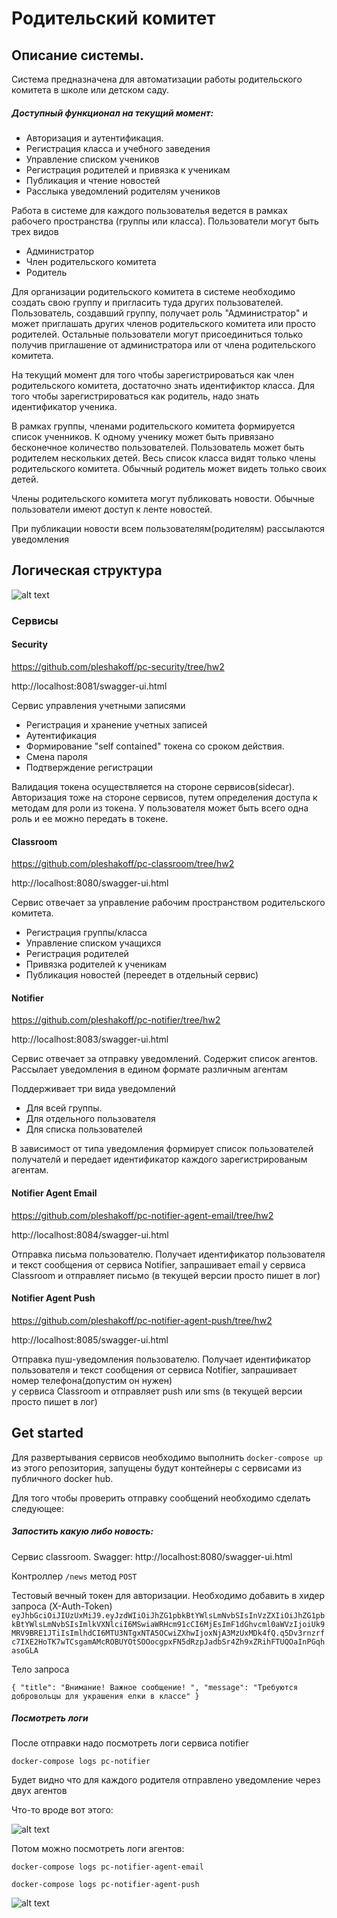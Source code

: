 # Родительский комитет

## Описание системы. 
Система предназначена для автоматизации работы родительского комитета в школе или детском саду.

##### Доступный функционал на текущий момент: 

* Авторизация и аутентификация. 
* Регистрация класса и учебного заведения
* Управление списком учеников
* Регистрация родителей и привязка к ученикам
* Публикация и чтение новостей
* Расслыка уведомлений родителям учеников

Работа в системе для каждого пользователья ведется в рамках рабочего пространства (группы или класса). 
Пользователи могут быть трех видов 
* Администратор 
* Член родительского комитета 
* Родитель

Для организации родительского комитета  в системе необходимо создать свою группу и пригласить туда других пользователей.
Пользователь, создавший группу, получает роль "Администратор" и может приглашать других членов родительского комитета или просто родителей.
Остальные пользователи могут присоединиться только получив приглашение от администратора или от члена родительского комитета.

На текущий момент для того чтобы зарегистрироваться как член родительского комитета, достаточно знать идентификтор класса.
Для того чтобы зарегистрироваться как родитель, надо знать идентификатор ученика. 

В рамках группы, членами родительского комитета формируется список ученников. 
К одному ученику может быть привязано бесконечное количество пользователей.
Пользователь может быть родителем нескольких детей. Весь список класса видят только члены родительского комитета.
Обычный родитель может видеть только своих детей. 

Члены родительского комитета могут публиковать  новости. 
Обычные пользователи имеют доступ к ленте новостей.

При публикации новости всем пользователям(родителям) рассылаются уведомления    

## Логическая структура 

![alt text](https://github.com/pleshakoff/pc-root/blob/hw2/pics/parcom_hw2.png?raw=true"")

### Сервисы

#### Security 

https://github.com/pleshakoff/pc-security/tree/hw2

http://localhost:8081/swagger-ui.html

Сервис управления учетными записями 

* Регистрация и хранение учетных записей 
* Аутентификация 
* Формирование "self contained" токена со сроком действия.
* Смена пароля 
* Подтверждение регистрации 
    
Валидация токена осуществляется на стороне сервисов(sidecar).  
Авторизация тоже на стороне сервисов, путем определения доступа к методам для роли из токена.
У пользователя может быть всего одна роль и ее можно передать в токене.

#### Classroom 

https://github.com/pleshakoff/pc-classroom/tree/hw2

http://localhost:8080/swagger-ui.html


Сервис отвечает за управление рабочим пространством родительского комитета.

* Регистрация группы/класса
* Управление списком учащихся
* Регистрация родителей 
* Привязка родителей к ученикам
* Публикация новостей (переедет в отдельный сервис)  

#### Notifier  

https://github.com/pleshakoff/pc-notifier/tree/hw2

http://localhost:8083/swagger-ui.html

Сервис отвечает за отправку уведомлений. Содержит список агентов.
Рассылает уведомления в едином формате различным агентам

Поддерживает три вида уведомлений 

* Для всей группы. 
* Для отдельного пользователя 
* Для списка пользователей     

В зависимост от типа уведомления формирует список пользователей получателй  и передает идентификатор
каждого зарегистрированым агентам.   

#### Notifier Agent Email    

https://github.com/pleshakoff/pc-notifier-agent-email/tree/hw2

http://localhost:8084/swagger-ui.html

Отправка письма пользователю. 
Получает  идентификатор пользователя и текст сообщения от сервиса Notifier, запрашивает email 
у сервиса Classroom и отправляет письмо (в текущей версии просто пишет в лог) 

#### Notifier Agent Push    

https://github.com/pleshakoff/pc-notifier-agent-push/tree/hw2

http://localhost:8085/swagger-ui.html

Отправка пуш-уведомления пользователю. 
Получает  идентификатор пользователя и текст сообщения от сервиса Notifier, запрашивает номер телефона(допустим он нужен)  
у сервиса Classroom и отправляет push или sms (в текущей версии просто пишет в лог) 

## Get started 

Для развертывания сервисов необходимо выполнить `docker-compose up` из этого репозитория, запущены 
будут контейнеры с сервисами из публичного docker hub.

Для того чтобы проверить отправку сообщений необходимо сделать следующее: 

##### Запостить какую либо новость: 

Сервис classroom. Swagger: http://localhost:8080/swagger-ui.html

Контроллер `/news` метод `POST` 

Тестовый вечный токен для авторизации. Необходимо добавить в хидер запроса (X-Auth-Token)  
`eyJhbGciOiJIUzUxMiJ9.eyJzdWIiOiJhZG1pbkBtYWlsLmNvbSIsInVzZXIiOiJhZG1pbkBtYWlsLmNvbSIsImlkVXNlciI6MSwiaWRHcm91cCI6MjEsImF1dGhvcml0aWVzIjoiUk9MRV9BRE1JTiIsImlhdCI6MTU3NTgxNTA5OCwiZXhwIjoxNjA3MzUxMDk4fQ.q5Dv3rnzrfc7IXE2HoTK7wTCsgamAMcROBUYOtSOOocgpxFN5dRzpJadbSr4Zh9xZRihFTUQOaInPGqhasoGLA`

Тело запроса 

`{
  "title": "Внимание! Важное сообщение! ",
  "message": "Требуются добровольцы для украшения елки в классе"
}
`
##### Посмотреть логи

После отправки надо посмотреть логи сервиса notifier

`docker-compose logs pc-notifier`

Будет видно что для каждого родителя отправлено уведомление через двух агентов 

Что-то вроде вот этого: 

![alt text](https://github.com/pleshakoff/pc-root/blob/hw2/screen/log1hw2.png?raw=true"")



Потом можно посмотреть логи агентов: 

 `docker-compose logs pc-notifier-agent-email`
 
 `docker-compose logs pc-notifier-agent-push`
  
![alt text](https://github.com/pleshakoff/pc-root/blob/hw2/screen/log2hw2.png?raw=true"")


